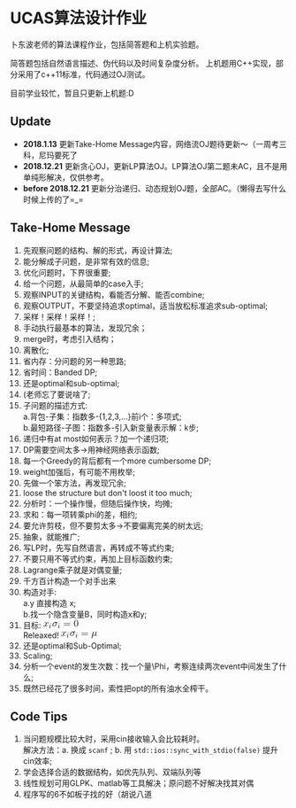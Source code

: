 # UCAS算法设计作业
卜东波老师的算法课程作业，包括简答题和上机实验题。

简答题包括自然语言描述、伪代码以及时间复杂度分析。
上机题用C++实现，部分采用了c++11标准，代码通过OJ测试。

目前学业较忙，暂且只更新上机题:D
## Update
+ **2018.1.13** 更新Take-Home Message内容，网络流OJ题待更新～（一周考三科，尼玛要死了
+ **2018.12.21** 更新贪心OJ，更新LP算法OJ。LP算法OJ第二题未AC，且不是用单纯形解决，仅供参考。  
+ **before 2018.12.21** 更新分治递归、动态规划OJ题，全部AC。（懒得去写什么时候上传的了=_=
## Take-Home Message
1. 先观察问题的结构、解的形式，再设计算法;
2. 能分解成子问题，是非常有效的信息;
3. 优化问题时，下界很重要;
4. 给一个问题，从最简单的case入手;
5. 观察INPUT的关键结构，看能否分解、能否combine;
6. 观察OUTPUT，不要坚持追求optimal，适当放松标准追求sub-optimal;
7. 采样！采样！采样！;
8. 手动执行最基本的算法，发现冗余；
9. merge时，考虑引入结构；
10. 离散化;
11. 省内存：分问题的另一种思路;
12. 省时间：Banded DP;
13. 还是optimal和sub-optimal;
14. (老师忘了要说啥了;
15. 子问题的描述方式:  
   a.背包-子集：指数多-{1,2,3,...}前i个：多项式;  
   b.最短路径-子图：指数多-引入新变量表示解：k步;
16. 递归中有at most如何表示？加一个递归项;
17. DP需要空间太多→用神经网络表示函数;
18. 每一个Greedy的背后都有一个more cumbersome DP;
19. weight加强后，有可能不用枚举;
20. 先做一个笨方法，再发现冗余;
21. loose the structure but don't loost it too much;
22. 分析时：一个操作慢，但随后操作快，均摊;
23. 求和：每一项转乘phi的差，相约;
24. 要允许剪枝，但不要剪太多→不要偏离完美的树太远;
25. 抽象，就能推广;
26. 写LP时，先写自然语言，再转成不等式约束;
27. 不要只用不等式约束，再加上目标函数约束;
28. Lagrange乘子就是对偶变量;
29. 千方百计构造一个对手出来
30. 构造对手:  
   a.y 直接构造 x;  
   b.找一个隐含变量B，同时构造x和y;
31. 目标:
   ![original](https://github.com/9kalikali/Algorithm_Course/blob/master/Others/CodeCogsEqn1.png)  
   Releaxed!
   ![releaxed](https://github.com/9kalikali/Algorithm_Course/blob/master/Others/CodeCogsEqn2.png)
32. 还是optimal和Sub-Optimal;
33. Scaling;
34. 分析一个event的发生次数：找一个量\Phi，考察连续两次event中间发生了什么;
35. 既然已经花了很多时间，索性把opt的所有油水全榨干。
## Code Tips
1. 当问题规模比较大时，采用cin接收输入会比较耗时。  
   解决方法：a. 换成 `scanf` ; b. 用 `std::ios::sync_with_stdio(false)` 提升cin效率;
2. 学会选择合适的数据结构，如优先队列、双端队列等
3. 线性规划可用GLPK、matlab等工具解决；原问题不好解决找其对偶
4. 程序写的6不如板子找的好（胡说八道
